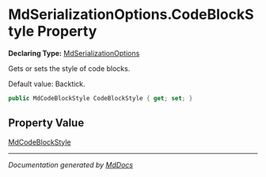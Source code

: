 ﻿# MdSerializationOptions.CodeBlockStyle Property

**Declaring Type:** [MdSerializationOptions](../index.md)

Gets or sets the style of code blocks.

Default value: Backtick.

```csharp
public MdCodeBlockStyle CodeBlockStyle { get; set; }
```

## Property Value

[MdCodeBlockStyle](../../MdCodeBlockStyle/index.md)

___

*Documentation generated by [MdDocs](https://github.com/ap0llo/mddocs)*
